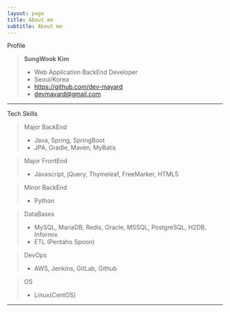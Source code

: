 ```yaml
---
layout: page
title: About me
subtitle: About me
---
```


Profile
>**SungWook Kim**
>- Web Application BackEnd Developer
>- Seoul/Korea
>- <https://github.com/dev-mayard>
>- [devmayard@gmail.com](mailto:devmayard@gmail.com)

***
Tech Skills
>Major BackEnd
>- Java, Spring, SpringBoot
>- JPA, Gradle, Maven, MyBatis

>Major FrontEnd
>- Javascript, jQuery, Thymeleaf, FreeMarker, HTML5

>Minor BackEnd
>- Python

>DataBases
>- MySQL, MariaDB, Redis, Oracle, MSSQL, PostgreSQL, H2DB, Informix
>- ETL (Pentaho Spoon)

>DevOps
>- AWS, Jenkins, GitLab, Github

>OS
>- Linux(CentOS)

***